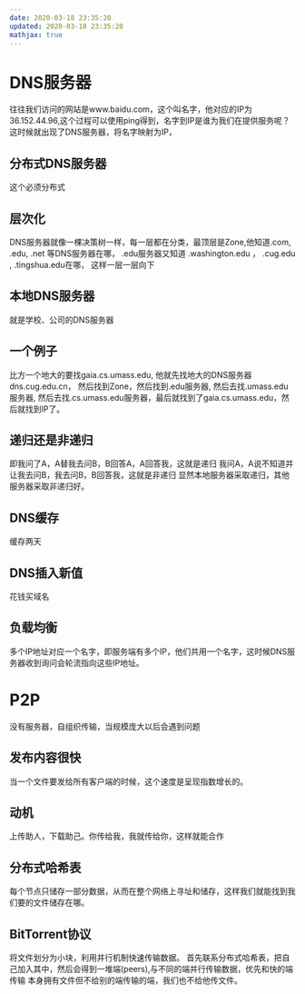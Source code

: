 ```yaml
---
date: 2020-03-18 23:35:20
updated: 2020-03-18 23:35:20
mathjax: true
---
```


# DNS服务器
 往往我们访问的网站是www.baidu.com，这个叫名字，他对应的IP为36.152.44.96,这个过程可以使用ping得到，名字到IP是谁为我们在提供服务呢？这时候就出现了DNS服务器，将名字映射为IP，

## 分布式DNS服务器
 这个必须分布式

## 层次化
 DNS服务器就像一棵决策树一样，每一层都在分类，最顶层是Zone,他知道.com, .edu, .net 等DNS服务器在哪， .edu服务器又知道 .washington.edu ， .cug.edu , .tingshua.edu在哪， 这样一层一层向下

<!---more-->

## 本地DNS服务器
 就是学校、公司的DNS服务器

## 一个例子
 比方一个地大的要找gaia.cs.umass.edu, 他就先找地大的DNS服务器dns.cug.edu.cn， 然后找到Zone，然后找到.edu服务器, 然后去找.umass.edu服务器, 然后去找.cs.umass.edu服务器，最后就找到了gaia.cs.umass.edu，然后就找到IP了。

## 递归还是非递归
 即我问了A，A替我去问B，B回答A，A回答我，这就是递归
 我问A，A说不知道并让我去问B，我去问B，B回答我，这就是非递归
 显然本地服务器采取递归，其他服务器采取非递归好。

## DNS缓存
缓存两天

## DNS插入新值
 花钱买域名

## 负载均衡
 多个IP地址对应一个名字，即服务端有多个IP，他们共用一个名字，这时候DNS服务器收到询问会轮流指向这些IP地址。

# P2P
 没有服务器，自组织传输，当规模庞大以后会遇到问题

## 发布内容很快
 当一个文件要发给所有客户端的时候，这个速度是呈现指数增长的。

## 动机
 上传助人，下载助己。你传给我，我就传给你，这样就能合作

## 分布式哈希表
 每个节点只储存一部分数据，从而在整个网络上寻址和储存，这样我们就能找到我们要的文件储存在哪。

## BitTorrent协议
 将文件划分为小块，利用并行机制快速传输数据。
 首先联系分布式哈希表，把自己加入其中，然后会得到一堆端(peers),与不同的端并行传输数据，优先和快的端传输
 本身拥有文件但不给别的端传输的端，我们也不给他传文件。